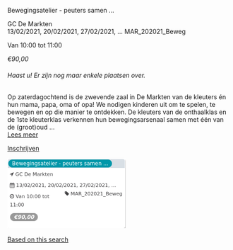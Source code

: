 Bewegingsatelier - peuters samen ...

GC De Markten  
13/02/2021, 20/02/2021, 27/02/2021, ... MAR\_202021\_Beweg  

Van 10:00 tot 11:00

*€90,00*

  

###### *Haast u! Er zijn nog maar enkele plaatsen over.*

  

Op zaterdagochtend is de zwevende zaal in De Markten van de kleuters én hun mama, papa, oma of opa! We nodigen kinderen uit om te spelen, te bewegen en op die manier te ontdekken. De kleuters van de onthaalklas en de 1ste kleuterklas verkennen hun bewegingsarsenaal samen met één van de (groot)oud  ...  
[Lees meer](https://tickets.vgc.be/activity/subscribe/MAR_202021_Beweg)

[Inschrijven](https://tickets.vgc.be/activity/subscribe/MAR_202021_Beweg)

![](57652.png)

[Based on this search](https://tickets.vgc.be/activity/index?&vrijeplaatsen=1&Age%5B%5D=3%2C4&entity=244)